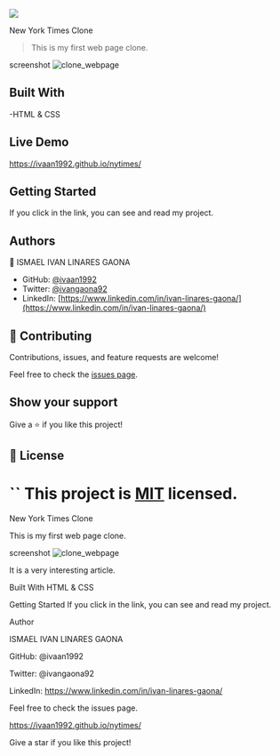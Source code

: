![](https://img.shields.io/badge/Microverse-blueviolet)

New York Times Clone

>This is my first web page clone.
>
screenshot
![clone_webpage](https://user-images.githubusercontent.com/73128809/112700154-1f179100-8e53-11eb-84ff-b838f269f7f6.png)

## Built With

-HTML & CSS

## Live Demo

https://ivaan1992.github.io/nytimes/


## Getting Started

If you click in the link, you can see and read my project.






## Authors

👤 ISMAEL IVAN LINARES GAONA

- GitHub: [ @ivaan1992](https://github.com/ivaan1992)
- Twitter: [@ivangaona92](https://twitter.com/ivangaona92)
- LinkedIn: [https://www.linkedin.com/in/ivan-linares-gaona/](https://www.linkedin.com/in/ivan-linares-gaona/)


## 🤝 Contributing

Contributions, issues, and feature requests are welcome!

Feel free to check the [issues page](../../issues/).

## Show your support

Give a ⭐️ if you like this project!

## 📝 License
``
This project is [MIT](./MIT.md) licensed.
=======
New York Times Clone

This is my first web page clone.

screenshot
![clone_webpage](https://user-images.githubusercontent.com/73128809/112700154-1f179100-8e53-11eb-84ff-b838f269f7f6.png)


It is a very interesting article. 

Built With
HTML & CSS


Getting Started
If you click in the link, you can see and read my project.


Author

ISMAEL IVAN LINARES GAONA

GitHub: @ivaan1992

Twitter: @ivangaona92

LinkedIn: https://www.linkedin.com/in/ivan-linares-gaona/


Feel free to check the issues page.

https://ivaan1992.github.io/nytimes/


Give a star if you like this project!
